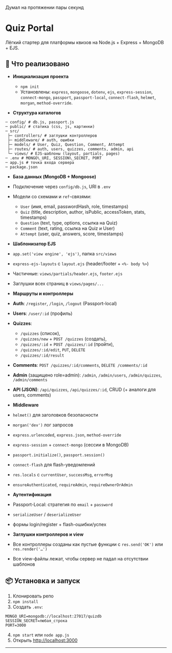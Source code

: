 Думал на протяжении пары секунд

# Quiz Portal

Лёгкий стартер для платформы квизов на Node.js + Express + MongoDB + EJS.

## 🚀 Что реализовано

- **Инициализация проекта**
    - `npm init`
    - Установлены: `express`, `mongoose`, `dotenv`, `ejs`, `express-session`, `connect-mongo`, `passport`,
      `passport-local`, `connect-flash`, `helmet`, `morgan`, `method-override`.

- **Структура каталогов**

```
─ config/ # db.js, passport.js
─ public/ # статика (css, js, картинки)
─ src/
 ├─ controllers/ # заглушки контроллеров
 ├─ middleware/ # auth, ошибки
 ├─ models/ # User, Quiz, Question, Comment, Attempt
 ├─ routes/ # auth, users, quizzes, comments, admin, api
 └─ views/ # EJS-шаблоны (layout, partials, pages)
─ .env # MONGO\_URI, SESSION\_SECRET, PORT
─ app.js # точка входа сервера
─ package.json
```

- **База данных (MongoDB + Mongoose)**
- Подключение через `config/db.js`, URI в `.env`
- Модели со схемами и `ref`-связями:
    - `User` (имя, email, passwordHash, role, timestamps)
    - `Quiz` (title, description, author, isPublic, accessToken, stats, timestamps)
    - `Question` (text, type, options, ссылка на Quiz)
    - `Comment` (text, rating, ссылка на Quiz и User)
    - `Attempt` (user, quiz, answers, score, timestamps)

- **Шаблонизатор EJS**
- `app.set('view engine', 'ejs')`, папка `src/views`
- `express-ejs-layouts` с `layout.ejs` (header/footer + `<%- body %>`)
- Частичные: `views/partials/header.ejs`, `footer.ejs`
- Заглушки всех страниц в `views/pages/...`

- **Маршруты и контроллеры**
- **Auth**: `/register`, `/login`, `/logout` (Passport-local)
- **Users**: `/user/:id` (профиль)
- **Quizzes**:
    - `/quizzes` (список),
    - `/quizzes/new` + `POST /quizzes` (создать),
    - `/quizzes/:id` + `POST /quizzes/:id` (пройти),
    - `/quizzes/:id/edit`, `PUT`, `DELETE`
    - `/quizzes/:id/result`
- **Comments**: `POST /quizzes/:id/comments`, `DELETE /comments/:id`
- **Admin** (защищено role=admin): `/admin`, `/admin/users`, `/admin/quizzes`, `/admin/comments`
- **API (JSON)**: `/api/quizzes`, `/api/quizzes/:id`, CRUD (+ аналоги для users, comments)

- **Middleware**
- `helmet()` для заголовков безопасности
- `morgan('dev')` лог запросов
- `express.urlencoded`, `express.json`, `method-override`
- `express-session` + `connect-mongo` (сессии в MongoDB)
- `passport.initialize()`, `passport.session()`
- `connect-flash` для flash-уведомлений
- `res.locals` с `currentUser`, `successMsg`, `errorMsg`
- `ensureAuthenticated`, `requireAdmin`, `requireOwnerOrAdmin`

- **Аутентификация**
- Passport-Local: стратегия по `email` + `password`
- `serializeUser` / `deserializeUser`
- формы login/register + flash-ошибки/успех

- **Заглушки контроллеров и view**
- Все контроллеры созданы как пустые функции с `res.send('OK')` или `res.render('…')`
- Все view-файлы лежат, чтобы сервер не падал на отсутствии шаблонов

## 📦 Установка и запуск

1. Клонировать репо
2. `npm install`
3. Создать `.env`:

 ```dotenv
 MONGO_URI=mongodb://localhost:27017/quizdb
 SESSION_SECRET=любая_строка
 PORT=3000
````

4. `npm start` или `node app.js`
5. Открыть [http://localhost:3000](http://localhost:3000)

---

